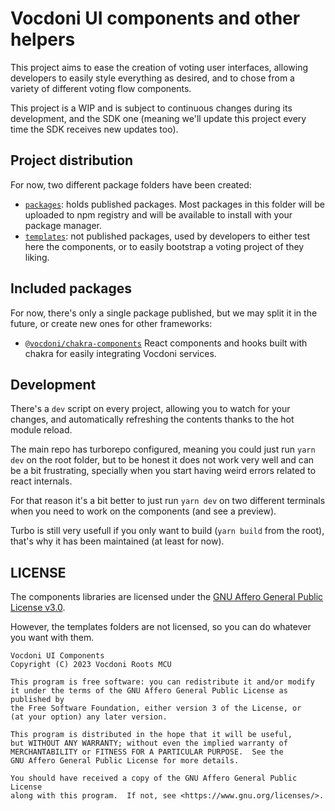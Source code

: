 Vocdoni UI components and other helpers
=======================================

This project aims to ease the creation of voting user interfaces, allowing
developers to easily style everything as desired, and to chose from a variety of
different voting flow components.

This project is a WIP and is subject to continuous changes during its
development, and the SDK one (meaning we'll update this project every time the
SDK receives new updates too).

Project distribution
--------------------

For now, two different package folders have been created:

- [`packages`]: holds published packages. Most packages in this folder will be
  uploaded to npm registry and will be available to install with your package
  manager.
- [`templates`]: not published packages, used by developers to either test here
  the components, or to easily bootstrap a voting project of they liking.

Included packages
-----------------

For now, there's only a single package published, but we may split it in the
future, or create new ones for other frameworks:

- [`@vocdoni/chakra-components`] React components and hooks built with chakra
  for easily integrating Vocdoni services.

Development
-----------

There's a `dev` script on every project, allowing you to watch for your changes,
and automatically refreshing the contents thanks to the hot module reload.

The main repo has turborepo configured, meaning you could just run `yarn dev` on
the root folder, but to be honest it does not work very well and can be a bit
frustrating, specially when you start having weird errors related to react
internals.

For that reason it's a bit better to just run `yarn dev` on two different
terminals when you need to work on the components (and see a preview).

Turbo is still very usefull if you only want to build (`yarn build` from the
root), that's why it has been maintained (at least for now).

LICENSE
-------

The components libraries are licensed under the [GNU Affero General Public
License v3.0][license].

However, the templates folders are not licensed, so you can do whatever you want
with them.

    Vocdoni UI Components
    Copyright (C) 2023 Vocdoni Roots MCU

    This program is free software: you can redistribute it and/or modify
    it under the terms of the GNU Affero General Public License as published by
    the Free Software Foundation, either version 3 of the License, or
    (at your option) any later version.

    This program is distributed in the hope that it will be useful,
    but WITHOUT ANY WARRANTY; without even the implied warranty of
    MERCHANTABILITY or FITNESS FOR A PARTICULAR PURPOSE.  See the
    GNU Affero General Public License for more details.

    You should have received a copy of the GNU Affero General Public License
    along with this program.  If not, see <https://www.gnu.org/licenses/>.

[license]: ./LICENSE
[`packages`]: ./packages
[`templates`]: ./templates
[`@vocdoni/chakra-components`]: ./packages/components/README.md
